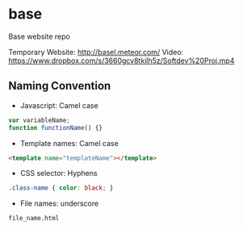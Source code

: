 base
====

Base website repo

Temporary Website: http://basel.meteor.com/
Video: https://www.dropbox.com/s/3660gcv8tkilh5z/Softdev%20Proj.mp4

## Naming Convention

* Javascript: Camel case
```javascript
var variableName;
function functionName() {}
```

* Template names: Camel case
```html
<template name="templateName"></template>
```

* CSS selector: Hyphens
```css
.class-name { color: black; }
```

* File names: underscore
```
file_name.html
```
